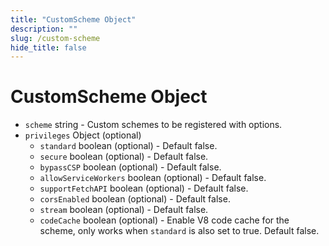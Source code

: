 ```yaml
---
title: "CustomScheme Object"
description: ""
slug: /custom-scheme
hide_title: false
---
```


# CustomScheme Object

* `scheme` string - Custom schemes to be registered with options.
* `privileges` Object (optional)
  * `standard` boolean (optional) - Default false.
  * `secure` boolean (optional) - Default false.
  * `bypassCSP` boolean (optional) - Default false.
  * `allowServiceWorkers` boolean (optional) - Default false.
  * `supportFetchAPI` boolean (optional) - Default false.
  * `corsEnabled` boolean (optional) - Default false.
  * `stream` boolean (optional) - Default false.
  * `codeCache` boolean (optional) - Enable V8 code cache for the scheme, only
    works when `standard` is also set to true. Default false.

